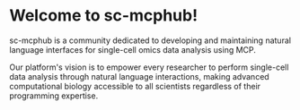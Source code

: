 # Welcome to sc-mcphub!

sc-mcphub is a community dedicated to developing and maintaining natural language interfaces for single-cell omics data analysis using MCP. 

Our platform's vision is to empower every researcher to perform single-cell data analysis through natural language interactions, making advanced computational biology accessible to all scientists regardless of their programming expertise.
